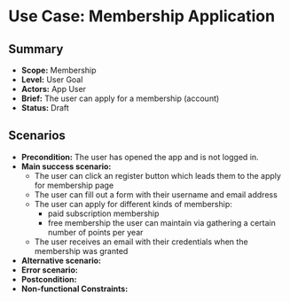 # Use Case: Membership Application

## Summary

- **Scope:** Membership
- **Level:** User Goal
- **Actors:** App User
- **Brief:** The user can apply for a membership (account)
- **Status:** Draft

## Scenarios

- **Precondition:**
  The user has opened the app and is not logged in.
- **Main success scenario:**
  - The user can click an register button which leads them to the apply for membership page
  - The user can fill out a form with their username and email address
  - The user can apply for different kinds of membership:
    - paid subscription membership
    - free membership the user can maintain via gathering a certain number of points per year
  - The user receives an email with their credentials when the membership was granted
- **Alternative scenario:**
- **Error scenario:**
- **Postcondition:**
- **Non-functional Constraints:**

